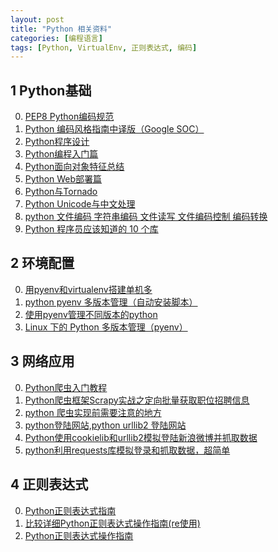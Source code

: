 ```yaml
---
layout: post
title: "Python 相关资料"
categories: [编程语言]
tags: [Python, VirtualEnv, 正则表达式, 编码]
---
```


## 1 Python基础
0. [PEP8 Python编码规范][10]
1. [Python 编码风格指南中译版（Google SOC）][17]
1. [Python程序设计][12]
2. [Python编程入门篇][15]
0. [Python面向对象特征总结][3]
1. [Python Web部署篇][14]
1. [Python与Tornado][13]
2. [Python Unicode与中文处理][16]
3. [python 文件编码 字符串编码 文件读写 文件编码控制 编码转换][18]
1. [Python 程序员应该知道的 10 个库][11]


## 2 环境配置
0. [用pyenv和virtualenv搭建单机多][6]
1. [python pyenv 多版本管理（自动安装脚本）][19]
2. [使用pyenv管理不同版本的python][20]
3. [Linux 下的 Python 多版本管理（pyenv）][21]


## 3 网络应用
0. [Python爬虫入门教程][7]
1. [Python爬虫框架Scrapy实战之定向批量获取职位招聘信息][8]
2. [python 爬虫实现前需要注意的地方][9]
0. [python登陆网站,python urllib2 登陆网站][4]
1. [Python使用cookielib和urllib2模拟登陆新浪微博并抓取数据][5]
2. [python利用requests库模拟登录和抓取数据，超简单][22]


## 4 正则表达式
0. [Python正则表达式指南][0]
1. [比较详细Python正则表达式操作指南(re使用)][1]
2. [Python正则表达式操作指南][2]



[0]: http://www.cnblogs.com/huxi/archive/2010/07/04/1771073.html "Python正则表达式指南"
[1]: http://www.jb51.net/article/15707.htm "比较详细Python正则表达式操作指南(re使用)"
[2]: http://wiki.ubuntu.org.cn/Python%E6%AD%A3%E5%88%99%E8%A1%A8%E8%BE%BE%E5%BC%8F%E6%93%8D%E4%BD%9C%E6%8C%87%E5%8D%97 "Python正则表达式操作指南"
[3]: http://www.cnblogs.com/jeffwongishandsome/archive/2012/10/06/2713258.html "Python面向对象特征总结"
[4]: http://www.yihaomen.com/article/python/224.htm "python登陆网站,python urllib2 登陆网站"
[5]: http://my.oschina.net/leopardsaga/blog/94774 "Python使用cookielib和urllib2模拟登陆新浪微博并抓取数据"
[6]: http://www.it165.net/pro/html/201405/13603.html "用pyenv和virtualenv搭建单机多版本环境"
[7]: http://blog.csdn.net/column/details/why-bug.html "Python爬虫入门教程"
[8]: http://blog.csdn.net/HanTangSongMing/article/details/24454453 "Python爬虫框架Scrapy实战之定向批量获取职位招聘信息"
[9]: http://blog.csdn.net/nn179/article/details/7770768 "python 爬虫实现前需要注意的地方"
[10]: http://legacy.python.org/dev/peps/pep-0008/ "PEP8 Python编码规范"
[11]: http://blog.sina.com.cn/s/blog_e8e60bc00102val5.html "Python 程序员应该知道的 10 个库"
[12]: http://www.nowamagic.net/academy/category/13 "Python程序设计"
[13]: http://www.nowamagic.net/academy/part/13/325 "Python与Tornado"
[14]: http://www.nowamagic.net/academy/part/13/302 "Python Web部署篇"
[15]: http://www.nowamagic.net/academy/part/13/121 "Python编程入门篇"
[16]: http://blog.csdn.net/dao123mao/article/details/5396497 "Python Unicode与中文处理"
[17]: http://www.elias.cn/Python/PythonStyleGuide?from=Develop.PythonStyleGuide#toc1 "Python 编码风格指南中译版（Google SOC）"
[18]: http://hi.baidu.com/41202197514/item/1d47553cfb184af4a984280c "python 文件编码 字符串编码 文件读写 文件编码控制 编码转换"
[19]: http://blog.csdn.net/wangeen/article/details/14166405 "python pyenv 多版本管理（自动安装脚本）"
[20]: http://axiaoxin.com/article/141/ "使用pyenv管理不同版本的python"
[21]: http://my.oschina.net/lionets/blog/267469 "Linux 下的 Python 多版本管理（pyenv）"
[22]: http://www.jincon.com/archives/158/ "python利用requests库模拟登录和抓取数据，超简单"
